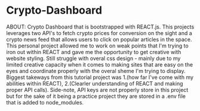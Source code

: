 # Crypto-Dashboard

ABOUT: Crypto Dashboard that is bootstrapped with REACT.js. This projects leverages two API's to fetch crypto prices for conversion on the sight and a crypto news feed that allows users to click on popular articles in the space. This personal project allowed me to work on weak points that I'm trying to iron out within REACT and gave me the opportunity to get creative with website styling. Still struggle with overal css design - mainly due to my limited creative capacity when it comes to making sites that are easy on the eyes and coordinate properly with the overal sheme I'm trying to display. Biggest takeways from this tutorial project was 1.(how far I've come with my abilities within REACT), 2.(Clearler understanding of REACT and making proper API calls). Side-note, API keys are not properly store in this project but for the sake of it being a practice project they are stored in a .env file that is added to node_modules.
